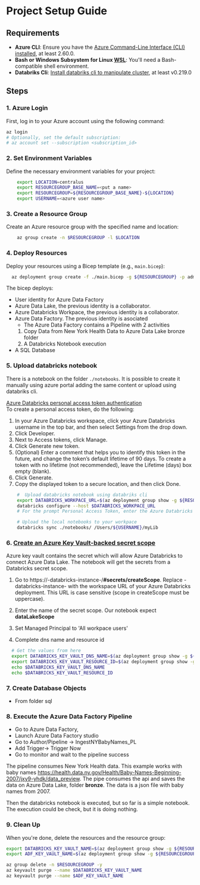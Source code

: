 # Project Setup Guide

## Requirements

- **Azure CLI**: Ensure you have the [Azure Command-Line Interface (CLI) installed](https://learn.microsoft.com/cli/azure/install-azure-cli), at least 2.60.0.
- **Bash or Windows Subsystem for Linux [WSL](https://learn.microsoft.com/windows/wsl/install)**: You'll need a Bash-compatible shell environment.
- **Databriks Cli**: [Install databriks cli to manipulate cluster](https://learn.microsoft.com/azure/databricks/dev-tools/cli/tutorial), at least v0.219.0

## Steps

### 1. Azure Login

First, log in to your Azure account using the following command:

```bash
az login
# Optionally, set the default subscription:
# az account set --subscription <subscription_id>
```

### 2. Set Environment Variables

Define the necessary environment variables for your project:

```bash
    export LOCATION=centralus
    export RESOURCEGROUP_BASE_NAME=<put a name>
    export RESOURCEGROUP=${RESOURCEGROUP_BASE_NAME}-${LOCATION}
    export USERNAME=<azure user name>
```

### 3. Create a Resource Group

Create an Azure resource group with the specified name and location:

```bash
    az group create -n $RESOURCEGROUP -l $LOCATION
```

### 4. Deploy Resources

Deploy your resources using a Bicep template (e.g., `main.bicep`):

```bash
  az deployment group create -f ./main.bicep -g ${RESOURCEGROUP} -p administratorLoginPassword='changePass123!' username=${USERNAME}
```

The bicep deploys:

- User identity for Azure Data Factory
- Azure Data Lake, the previous identity is a collaborator.
- Azure Databricks Workpace, the previous identity is a collaborator.
- Azure Data Factory. The previous identity is asociated
  - The Azure Data Factory contains a Pipeline with 2 activities
  1. Copy Data from New York Health Data to Azure Data Lake bronze folder
  2. A Databricks Notebook execution
- A SQL Database

### 5. Upload databricks notebook

There is a notebook on the folder `./notebooks`. It is possible to create it manually using azure portal adding the same content or upload using databriks cli.  

[Azure Databricks personal access token authentication](https://learn.microsoft.com/azure/databricks/dev-tools/cli/authentication#--azure-databricks-personal-access-token-authentication)  
To create a personal access token, do the following:

1. In your Azure Databricks workspace, click your Azure Databricks username in the top bar, and then select Settings from the drop down.
1. Click Developer.
1. Next to Access tokens, click Manage.
1. Click Generate new token.
1. (Optional) Enter a comment that helps you to identify this token in the future, and change the token’s default lifetime of 90 days. To create a token with no lifetime (not recommended), leave the Lifetime (days) box empty (blank).
1. Click Generate.
1. Copy the displayed token to a secure location, and then click Done.

```bash
    #  Upload databricks notebook using databriks cli
    export DATABRICKS_WORKPACE_URL=$(az deployment group show -g ${RESOURCEGROUP} --name main --query properties.outputs.databricksWorkpaceUrl.value --output tsv)
    databricks configure --host $DATABRICKS_WORKPACE_URL 
    # For the prompt Personal Access Token, enter the Azure Databricks personal access token for your workspace

    # Upload the local notebooks to your workpace
    databricks sync ./notebooks/ /Users/${USERNAME}/myLib
```

### 6. [Create an Azure Key Vault-backed secret scope](https://learn.microsoft.com/azure/databricks/security/secrets/secret-scopes#create-an-azure-key-vault-backed-secret-scope)  

Azure key vault contains the secret which will allow Azure Databricks to connect Azure Data Lake. The notebook will get the secrets from a Databricks secret scope.  

1. Go to https://-databricks-instance-/**#secrets/createScope**. Replace -databricks-instance- with the workspace URL of your Azure Databricks deployment. This URL is case sensitive (scope in createScope must be uppercase).

2. Enter the name of the secret scope. Our notebook expect **dataLakeScope**

3. Set Managed Principal to 'All workpace users'

4. Complete dns name and resource id

```bash
  # Get the values from here
  export DATABRICKS_KEY_VAULT_DNS_NAME=$(az deployment group show -g ${RESOURCEGROUP} --name main --query properties.outputs.databricksKeyVaultUrl.value --output tsv)
  export DATABRICKS_KEY_VAULT_RESOURCE_ID=$(az deployment group show -g ${RESOURCEGROUP} --name main --query properties.outputs.databricksKeyVaultResourceId.value --output tsv)
  echo $DATABRICKS_KEY_VAULT_DNS_NAME
  echo $DATABRICKS_KEY_VAULT_RESOURCE_ID
```

### 7. Create Database Objects

- From folder sql

### 8. Execute the Azure Data Factory Pipeline

- Go to Azure Data Factory,
- Launch Azure Data Factory studio
- Go to Author/Pipeline -> IngestNYBabyNames_PL
- Add Trigger-> Trigger Now
- Go to monitor and wait to the pipeline success

The pipeline consumes New York Health data. This example works with baby names https://health.data.ny.gov/Health/Baby-Names-Beginning-2007/jxy9-yhdk/data_preview.
The pipe consumes the api and saves the data on Azure Data Lake, folder **bronze**. The data is a json file with baby names from 2007.

Then the databricks notebook is executed, but so far is a simple notebook. The execution could be check, but it is doing nothing.

### 9. Clean Up

When you're done, delete the resources and the resource group:

```bash
export DATABRICKS_KEY_VAULT_NAME=$(az deployment group show -g ${RESOURCEGROUP} --name main --query properties.outputs.databricksKeyVaultName.value --output tsv)
export ADF_KEY_VAULT_NAME=$(az deployment group show -g ${RESOURCEGROUP} --name main --query properties.outputs.adfKeyVaultName.value --output tsv)

az group delete -n $RESOURCEGROUP -y
az keyvault purge --name $DATABRICKS_KEY_VAULT_NAME
az keyvault purge --name $ADF_KEY_VAULT_NAME
```
